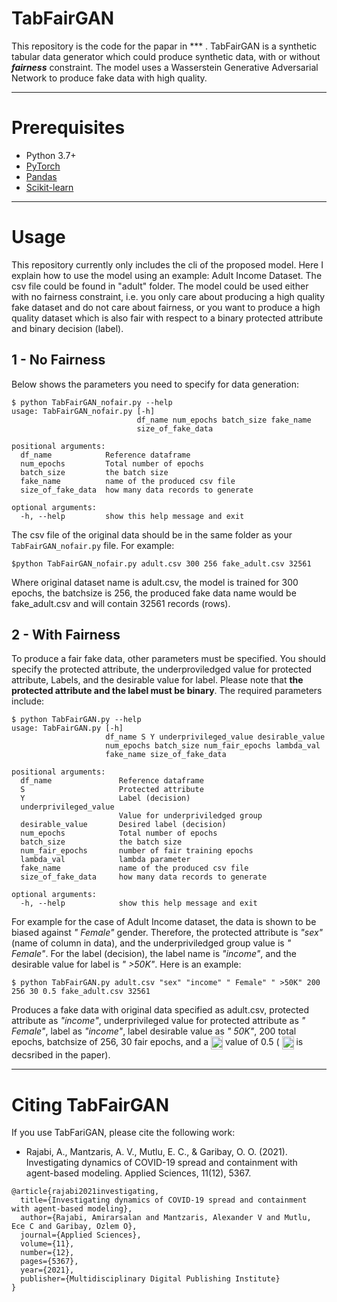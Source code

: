 # TabFairGAN

This repository is the code for the papar in *** . TabFairGAN is a synthetic tabular data generator which could produce synthetic data, with or without _**fairness**_ constraint. The model uses a Wasserstein Generative Adversarial Network to produce fake data with high quality.
___
# Prerequisites
- Python 3.7+
- [PyTorch](https://pytorch.org/)
- [Pandas](https://pandas.pydata.org/)
- [Scikit-learn](https://scikit-learn.org/stable/)
___

# Usage

This repository currently only includes the cli of the proposed model. Here I explain how to use the model using an example: Adult Income Dataset. The csv file could be found in "adult" folder. The model could be used either with no fairness constraint, i.e. you only care about producing a high quality fake dataset and do not care about fairness, or you want to produce a high quality dataset which is also fair with respect to a binary protected attribute and binary decision (label).

## 1 - No Fairness
Below shows the parameters you need to specify for data generation:

```
$ python TabFairGAN_nofair.py --help
usage: TabFairGAN_nofair.py [-h]
                            df_name num_epochs batch_size fake_name
                            size_of_fake_data

positional arguments:
  df_name            Reference dataframe
  num_epochs         Total number of epochs
  batch_size         the batch size
  fake_name          name of the produced csv file
  size_of_fake_data  how many data records to generate

optional arguments:
  -h, --help         show this help message and exit
```

The csv file of the original data should be in the same folder as your ```TabFairGAN_nofair.py``` file. For example:

```
$python TabFairGAN_nofair.py adult.csv 300 256 fake_adult.csv 32561

```
Where original dataset name is adult.csv, the model is trained for 300 epochs, the batchsize is 256, the produced fake data name would be fake_adult.csv and will contain 32561 records (rows).


## 2 - With Fairness

To produce a fair fake data, other parameters must be specified. You should specify the protected attribute, the underproviledged value for protected attribute, Labels, and the desirable value for label. Please note that **the protected attribute and the label must be binary**. The required parameters include:

```
$ python TabFairGAN.py --help
usage: TabFairGAN.py [-h]
                     df_name S Y underprivileged_value desirable_value
                     num_epochs batch_size num_fair_epochs lambda_val
                     fake_name size_of_fake_data

positional arguments:
  df_name               Reference dataframe
  S                     Protected attribute
  Y                     Label (decision)
  underprivileged_value
                        Value for underpriviledged group
  desirable_value       Desired label (decision)
  num_epochs            Total number of epochs
  batch_size            the batch size
  num_fair_epochs       number of fair training epochs
  lambda_val            lambda parameter
  fake_name             name of the produced csv file
  size_of_fake_data     how many data records to generate

optional arguments:
  -h, --help            show this help message and exit

```

For example for the case of Adult Income dataset, the data is shown to be biased against _" Female"_ gender. Therefore, the protected attribute is _"sex"_ (name of column in data), and the underpriviledged group value is _" Female"_. For the label (decision), the label name is _"income"_, and the desirable value for label is _" >50K"_. Here is an example:

```
$ python TabFairGAN.py adult.csv "sex" "income" " Female" " >50K" 200 256 30 0.5 fake_adult.csv 32561

```
Produces a fake data with original data specified as adult.csv, protected attribute as _"income"_, underprivileged value for protected attribute as _" Female"_, label as _"income"_, label desirable value as _" 50K"_, 200 total epochs, batchsize of 256, 30 fair epochs, and a <img src="https://raw.githubusercontent.com/amirarsalan90/TabFairGAN/main/lambda_f.png?token=AJZBA76SN3LP4P3JOZFVTALBFYYFM" align="center" border="0" alt="\lambda_f" width="19" height="21" /> value of 0.5 ( <img src="http://www.sciweavers.org/tex2img.php?eq=%5Clambda_f&bc=Black&fc=White&im=jpg&fs=12&ff=arev&edit=0" align="center" border="0" alt="\lambda_f" width="19" height="21" /> is decsribed in the paper). 




___
# Citing TabFairGAN

If you use TabFariGAN, please cite the following work:

- Rajabi, A., Mantzaris, A. V., Mutlu, E. C., & Garibay, O. O. (2021). Investigating dynamics of COVID-19 spread and containment with agent-based modeling. Applied Sciences, 11(12), 5367.

```
@article{rajabi2021investigating,
  title={Investigating dynamics of COVID-19 spread and containment with agent-based modeling},
  author={Rajabi, Amirarsalan and Mantzaris, Alexander V and Mutlu, Ece C and Garibay, Ozlem O},
  journal={Applied Sciences},
  volume={11},
  number={12},
  pages={5367},
  year={2021},
  publisher={Multidisciplinary Digital Publishing Institute}
}
```
